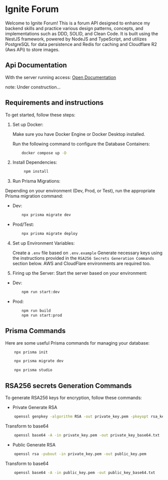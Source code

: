 # Ignite Forum

Welcome to Ignite Forum! This is a forum API designed to enhance my backend
skills and practice various design patterns, concepts, and implementations such
as DDD, SOLID, and Clean Code. It is built using the NestJS framework, powered
by NodeJS and TypeScript, and utilizes PostgreSQL for data persistence and Redis for caching and Cloudflare R2 (Aws APi) to store images.

## Api Documentation

With the server running access:
 [Open Documentation](http://localhost:3333/api)

note: Under construction...

## Requirements and instructions

To get started, follow these steps:

1. Set up Docker:

    Make sure you have Docker Engine or Docker Desktop installed.

    Run the following command to configure the Database Containers:

    ```bash
        docker compose up -D
    ```

2. Install Dependencies:

   ```bash
        npm install
   ```

3. Run Prisma Migrations:

Depending on your environment (Dev, Prod, or Test), run the appropriate Prisma migration command:

- Dev:

  ```bash
      npx prisma migrate dev
  ```

- Prod/Test:

  ```bash
      npx prisma migrate deploy
  ```

4. Set up Environment Variables:

    Create a `.env` file based on `.env.example` Generate necessary keys using the
    instructions provided in the `RSA256 Secrets Generation Commands` section below.
    AWS and CloudFlare environments are required too.

5. Firing up the Server:
   Start the server based on your environment:

- Dev:

  ```bash
      npm run start:dev
  ```

- Prod:

  ```bash
      npm run build
      npm run start:prod
  ```

## Prisma Commands

Here are some useful Prisma commands for managing your database:

```bash
    npx prisma init
```

```bash
    npx prisma migrate dev
```

```bash
    npx prisma studio
```

## RSA256 secrets Generation Commands

To generate RSA256 keys for encryption, follow these commands:

- Private
  Generate RSA

``` bash
    openssl genpkey -algorithm RSA -out private_key.pem -pkeyopt rsa_keygen_bits:2048
```

Transform to base64

```bash
    openssl base64 -A -in private_key.pem -out private_key_base64.txt
```

- Public
  Generate RSA

```bash
    openssl rsa -pubout -in private_key.pem -out public_key.pem
```

Transform to base64

``` bash
    openssl base64 -A -in public_key.pem -out public_key_base64.txt
```
